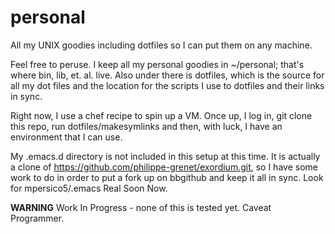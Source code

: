 # personal
All my UNIX goodies including dotfiles so I can put them on any machine.

Feel free to peruse. I keep all my personal goodies in ~/personal; that's where bin, lib, et. al. live. Also under there is
dotfiles, which is the source for all my dot files and the location for the scripts I use to dotfiles and their links in sync.

Right now, I use a chef recipe to spin up a VM. Once up, I log in, git clone this repo, run dotfiles/makesymlinks and then, with
luck, I have an environment that I can use.

My .emacs.d directory is not included in this setup at this time. It is actually a clone of https://github.com/philippe-grenet/exordium.git,
so I have some work to do in order to put a fork up on bbgithub and keep it all in sync. Look for mpersico5/.emacs Real Soon Now.

****WARNING**** Work In Progress - none of this is tested yet. Caveat Programmer.
